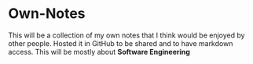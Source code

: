 # Own-Notes
This will be a collection of my own notes that I think would be enjoyed by other people. Hosted it in GitHub to be shared and to have markdown access. This will be mostly about **Software Engineering**
